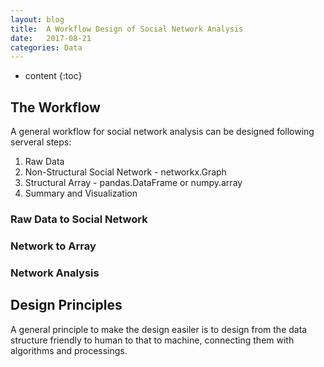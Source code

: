 ```yaml
---
layout: blog
title:  A Workflow Design of Social Network Analysis
date:   2017-08-21
categories: Data
---
```


* content
{:toc}


## The Workflow 

A general workflow for social network analysis can be designed following serveral steps:
1. Raw Data
2. Non-Structural Social Network - networkx.Graph
3. Structural Array  - pandas.DataFrame or numpy.array
4. Summary and Visualization

<!--
to do: picture
-->

### Raw Data to Social Network

### Network to Array

### Network Analysis


## Design Principles 

A general principle to make the design easiler is to design from the data structure friendly to human to that to machine, connecting them with algorithms and processings.

<!--
To do:
- Graph or DiGraph?
-->